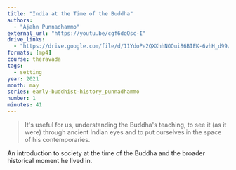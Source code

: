 ```yaml
---
title: "India at the Time of the Buddha"
authors:
  - "Ajahn Punnadhammo"
external_url: "https://youtu.be/cgf6dqQsc-I"
drive_links:
  - "https://drive.google.com/file/d/11YdoPe2QXXhhNOOui86BIEK-6vhH_d99/view?usp=drivesdk"
formats: [mp4]
course: theravada
tags:
  - setting
year: 2021
month: may
series: early-buddhist-history_punnadhammo
number: 1
minutes: 41
---
```


> It's useful for us, understanding the Buddha's teaching, to see it (as it were) through ancient Indian eyes and to put ourselves in the space of his contemporaries.

An introduction to society at the time of the Buddha and the broader historical moment he lived in.

